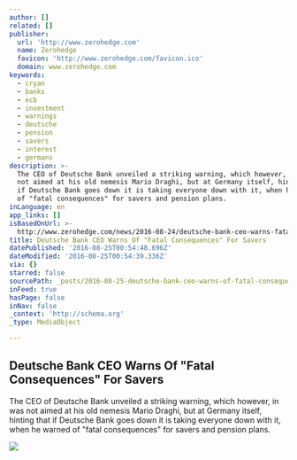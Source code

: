 ```yaml
---
author: []
related: []
publisher:
  url: 'http://www.zerohedge.com'
  name: Zerohedge
  favicon: 'http://www.zerohedge.com/favicon.ico'
  domain: www.zerohedge.com
keywords:
  - cryan
  - banks
  - ecb
  - investment
  - warnings
  - deutsche
  - pension
  - savers
  - interest
  - germans
description: >-
  The CEO of Deutsche Bank unveiled a striking warning, which however, in was
  not aimed at his old nemesis Mario Draghi, but at Germany itself, hinting that
  if Deutsche Bank goes down it is taking everyone down with it, when he warned
  of "fatal consequences" for savers and pension plans.
inLanguage: en
app_links: []
isBasedOnUrl: >-
  http://www.zerohedge.com/news/2016-08-24/deutsche-bank-ceo-warns-fatal-consequences-savers
title: Deutsche Bank CEO Warns Of "Fatal Consequences" For Savers
datePublished: '2016-08-25T00:54:48.696Z'
dateModified: '2016-08-25T00:54:39.336Z'
via: {}
starred: false
sourcePath: _posts/2016-08-25-deutsche-bank-ceo-warns-of-fatal-consequences-for-savers.md
inFeed: true
hasPage: false
inNav: false
_context: 'http://schema.org'
_type: MediaObject

---
```

<article style=""><h1>Deutsche Bank CEO Warns Of "Fatal Consequences" For Savers</h1><p>The CEO of Deutsche Bank unveiled a striking warning, which however, in was not aimed at his old nemesis Mario Draghi, but at Germany itself, hinting that if Deutsche Bank goes down it is taking everyone down with it, when he warned of "fatal consequences" for savers and pension plans.</p><img src="http://www.zerohedge.com/sites/default/files/images/user5/imageroot/john%20cryan%20praying.jpg" /></article>